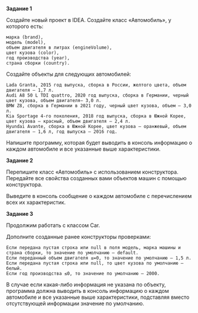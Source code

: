 **Задание 1**

Создайте новый проект в IDEA. Создайте класс «Автомобиль», у которого есть:

    марка (brand),
    модель (model),
    объем двигателя в литрах (engineVolume),
    цвет кузова (color),
    год производства (year),
    страна сборки (country).

Создайте объекты для следующих автомобилей:

    Lada Granta, 2015 год выпуска, сборка в России, желтого цвета, объем двигателя — 1,7 л.
    Audi A8 50 L TDI quattro, 2020 год выпуска, сборка в Германии, черный цвет кузова, объем двигателя— 3,0 л.
    BMW Z8, сборка в Германии в 2021 году, черный цвет кузова, объем — 3,0 л.
    Kia Sportage 4-го поколения, 2018 год выпуска, сборка в Южной Корее, цвет кузова — красный, объем двигателя — 2,4 л.
    Hyundai Avante, сборка в Южной Корее, цвет кузова — оранжевый, объем двигателя — 1,6 л, год выпуска — 2016 год.

Напишите программу, которая будет выводить в консоль информацию о каждом автомобиле и все указанные выше характеристики.


**Задание 2**

Перепишите класс «Автомобиль» с использованием конструктора. Передайте все свойства созданных вами объектов машин с помощью конструктора.

Выведите в консоль сообщение о каждом автомобиле с перечислением всех их характеристик.


**Задание 3**

Продолжим работать с классом Car.

Дополните созданные ранее конструкторы проверками:

    Если передана пустая строка или null в поля модель, марка машины и страна сборки, то значение по умолчанию — default.
    Если переданный объем двигателя ≤=0, то значение по умолчанию — 1,5 л.
    Если передана пустая строка или null, то цвет кузова по умолчанию — белый.
    Если год производства ≤0, то значение по умолчанию — 2000.

В случае если какая-либо информация не указана по объекту, программа должна выводить в консоль информацию о каждом автомобиле и все указанные выше характеристики, подставляя вместо отсутствующей информации значение по умолчанию.


